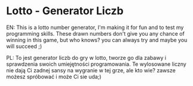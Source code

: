 # Lotto - Generator Liczb

EN:
This is a lotto number generator, I'm making it for fun and to test my programming skills. These drawn numbers don't give you any chance of winning in this game, but who knows? you can always try and maybe you will succeed ;)

PL:
To jest generator liczb do gry w lotto, tworze go dla zabawy i sprawdzenia swoich umiejętności programowania. Te wylosowane liczny nie dają Ci zadnej sansy na wygranie w tej grze, ale kto wie? zawsze możesz spróbować i może Ci sie uda;)